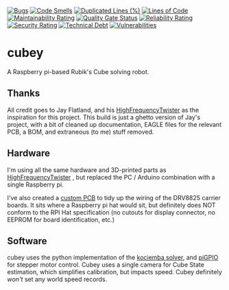 [![Bugs](https://sonarcloud.io/api/project_badges/measure?project=xoxota99_cubey&metric=bugs)](https://sonarcloud.io/dashboard?id=xoxota99_cubey)
[![Code Smells](https://sonarcloud.io/api/project_badges/measure?project=xoxota99_cubey&metric=code_smells)](https://sonarcloud.io/dashboard?id=xoxota99_cubey)
[![Duplicated Lines (%)](https://sonarcloud.io/api/project_badges/measure?project=xoxota99_cubey&metric=duplicated_lines_density)](https://sonarcloud.io/dashboard?id=xoxota99_cubey)
[![Lines of Code](https://sonarcloud.io/api/project_badges/measure?project=xoxota99_cubey&metric=ncloc)](https://sonarcloud.io/dashboard?id=xoxota99_cubey)
[![Maintainability Rating](https://sonarcloud.io/api/project_badges/measure?project=xoxota99_cubey&metric=sqale_rating)](https://sonarcloud.io/dashboard?id=xoxota99_cubey)
[![Quality Gate Status](https://sonarcloud.io/api/project_badges/measure?project=xoxota99_cubey&metric=alert_status)](https://sonarcloud.io/dashboard?id=xoxota99_cubey)
[![Reliability Rating](https://sonarcloud.io/api/project_badges/measure?project=xoxota99_cubey&metric=reliability_rating)](https://sonarcloud.io/dashboard?id=xoxota99_cubey)
[![Security Rating](https://sonarcloud.io/api/project_badges/measure?project=xoxota99_cubey&metric=security_rating)](https://sonarcloud.io/dashboard?id=xoxota99_cubey)
[![Technical Debt](https://sonarcloud.io/api/project_badges/measure?project=xoxota99_cubey&metric=sqale_index)](https://sonarcloud.io/dashboard?id=xoxota99_cubey)
[![Vulnerabilities](https://sonarcloud.io/api/project_badges/measure?project=xoxota99_cubey&metric=vulnerabilities)](https://sonarcloud.io/dashboard?id=xoxota99_cubey)


# cubey
A Raspberry pi-based Rubik's Cube solving robot.

## Thanks
All credit goes to Jay Flatland, and his [HighFrequencyTwister](https://github.com/jayflatland/HighFrequencyTwister) as the inspiration for this project. This build is just a ghetto version of Jay's project, with a bit of cleaned up documentation, EAGLE files for the relevant PCB, a BOM, and extraneous (to me) stuff removed.

## Hardware
I'm using all the same hardware and 3D-printed parts as [HighFrequencyTwister](https://github.com/jayflatland/HighFrequencyTwister) , but replaced the PC / Arduino combination with a single Raspberry pi. 

I've also created a [custom PCB](https://oshpark.com/shared_projects/dzYt5cpy) to tidy up the wiring of the DRV8825 carrier boards. It sits where a Raspberry pi hat would sit, but definitely does NOT conform to the RPI Hat specification (no cutouts for display connector, no EEPROM for board identification, etc.)

## Software
cubey uses the python implementation of the [kociemba solver](https://github.com/muodov/kociemba), and [piGPIO](https://github.com/joan2937/pigpio) for stepper motor control. Cubey uses a single camera for Cube State estimation, which simplifies calibration, but impacts speed. Cubey definitely *won't* set any world speed records.

